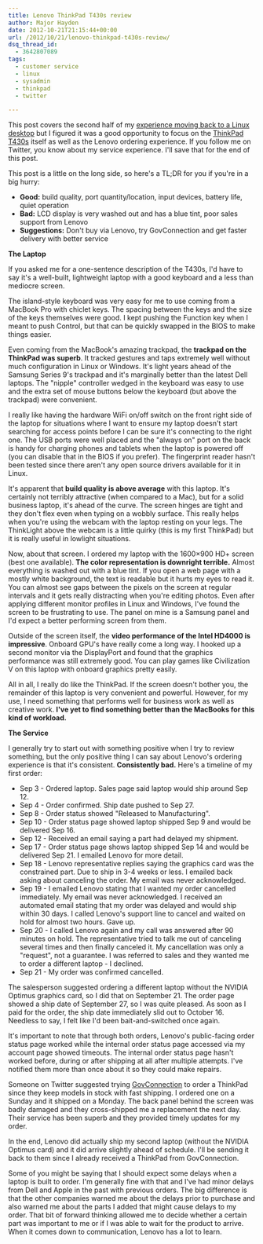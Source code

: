 ```yaml
---
title: Lenovo ThinkPad T430s review
author: Major Hayden
date: 2012-10-21T21:15:44+00:00
url: /2012/10/21/lenovo-thinkpad-t430s-review/
dsq_thread_id:
  - 3642807089
tags:
  - customer service
  - linux
  - sysadmin
  - thinkpad
  - twitter

---
```

This post covers the second half of my [experience moving back to a Linux desktop][1] but I figured it was a good opportunity to focus on the [ThinkPad T430s][2] itself as well as the Lenovo ordering experience. If you follow me on Twitter, you know about my service experience. I'll save that for the end of this post.

This post is a little on the long side, so here's a TL;DR for you if you're in a big hurry:

  * **Good:** build quality, port quantity/location, input devices, battery life, quiet operation
  * **Bad:** LCD display is very washed out and has a blue tint, poor sales support from Lenovo
  * **Suggestions:** Don't buy via Lenovo, try GovConnection and get faster delivery with better service

**The Laptop**

If you asked me for a one-sentence description of the T430s, I'd have to say it's a well-built, lightweight laptop with a good keyboard and a less than mediocre screen.

The island-style keyboard was very easy for me to use coming from a MacBook Pro with chiclet keys. The spacing between the keys and the size of the keys themselves were good. I kept pushing the Function key when I meant to push Control, but that can be quickly swapped in the BIOS to make things easier.

Even coming from the MacBook's amazing trackpad, the **trackpad on the ThinkPad was superb**. It tracked gestures and taps extremely well without much configuration in Linux or Windows. It's light years ahead of the Samsung Series 9's trackpad and it's marginally better than the latest Dell laptops. The "nipple" controller wedged in the keyboard was easy to use and the extra set of mouse buttons below the keyboard (but above the trackpad) were convenient.

I really like having the hardware WiFi on/off switch on the front right side of the laptop for situations where I want to ensure my laptop doesn't start searching for access points before I can be sure it's connecting to the right one. The USB ports were well placed and the "always on" port on the back is handy for charging phones and tablets when the laptop is powered off (you can disable that in the BIOS if you prefer). The fingerprint reader hasn't been tested since there aren't any open source drivers available for it in Linux.

It's apparent that **build quality is above average** with this laptop. It's certainly not terribly attractive (when compared to a Mac), but for a solid business laptop, it's ahead of the curve. The screen hinges are tight and they don't flex even when typing on a wobbly surface. This really helps when you're using the webcam with the laptop resting on your legs. The ThinkLight above the webcam is a little quirky (this is my first ThinkPad) but it is really useful in lowlight situations.

Now, about that screen. I ordered my laptop with the 1600&#215;900 HD+ screen (best one available). **The color representation is downright terrible.** Almost everything is washed out with a blue tint. If you open a web page with a mostly white background, the text is readable but it hurts my eyes to read it. You can almost see gaps between the pixels on the screen at regular intervals and it gets really distracting when you're editing photos. Even after applying different monitor profiles in Linux and Windows, I've found the screen to be frustrating to use. The panel on mine is a Samsung panel and I'd expect a better performing screen from them.

Outside of the screen itself, the **video performance of the Intel HD4000 is impressive**. Onboard GPU's have really come a long way. I hooked up a second monitor via the DisplayPort and found that the graphics performance was still extremely good. You can play games like Civilization V on this laptop with onboard graphics pretty easily.

All in all, I really do like the ThinkPad. If the screen doesn't bother you, the remainder of this laptop is very convenient and powerful. However, for my use, I need something that performs well for business work as well as creative work. **I've yet to find something better than the MacBooks for this kind of workload.**

**The Service**

I generally try to start out with something positive when I try to review something, but the only positive thing I can say about Lenovo's ordering experience is that it's consistent. **Consistently bad.** Here's a timeline of my first order:

  * Sep 3 - Ordered laptop. Sales page said laptop would ship around Sep 12.
  * Sep 4 - Order confirmed. Ship date pushed to Sep 27.
  * Sep 8 - Order status showed "Released to Manufacturing".
  * Sep 10 - Order status page showed laptop shipped Sep 9 and would be delivered Sep 16.
  * Sep 12 - Received an email saying a part had delayed my shipment.
  * Sep 17 - Order status page shows laptop shipped Sep 14 and would be delivered Sep 21. I emailed Lenovo for more detail.
  * Sep 18 - Lenovo representative replies saying the graphics card was the constrained part. Due to ship in 3-4 weeks or less. I emailed back asking about canceling the order. My email was never acknowledged.
  * Sep 19 - I emailed Lenovo stating that I wanted my order cancelled immediately. My email was never acknowledged. I received an automated email stating that my order was delayed and would ship within 30 days. I called Lenovo's support line to cancel and waited on hold for almost two hours. Gave up.
  * Sep 20 - I called Lenovo again and my call was answered after 90 minutes on hold. The representative tried to talk me out of canceling several times and then finally canceled it. My cancellation was only a "request", not a guarantee. I was referred to sales and they wanted me to order a different laptop - I declined.
  * Sep 21 - My order was confirmed cancelled.

The salesperson suggested ordering a different laptop without the NVIDIA Optimus graphics card, so I did that on September 21. The order page showed a ship date of September 27, so I was quite pleased. As soon as I paid for the order, the ship date immediately slid out to October 16. Needless to say, I felt like I'd been bait-and-switched once again.

It's important to note that through both orders, Lenovo's public-facing order status page worked while the internal order status page accessed via my account page showed timeouts. The internal order status page hasn't worked before, during or after shipping at all after multiple attempts. I've notified them more than once about it so they could make repairs.

Someone on Twitter suggested trying [GovConnection][3] to order a ThinkPad since they keep models in stock with fast shipping. I ordered one on a Sunday and it shipped on a Monday. The back panel behind the screen was badly damaged and they cross-shipped me a replacement the next day. Their service has been superb and they provided timely updates for my order.

In the end, Lenovo did actually ship my second laptop (without the NVIDIA Optimus card) and it did arrive slightly ahead of schedule. I'll be sending it back to them since I already received a ThinkPad from GovConnection.

Some of you might be saying that I should expect some delays when a laptop is built to order. I'm generally fine with that and I've had minor delays from Dell and Apple in the past with previous orders. The big difference is that the other companies warned me about the delays prior to purchase and also warned me about the parts I added that might cause delays to my order. That bit of forward thinking allowed me to decide whether a certain part was important to me or if I was able to wait for the product to arrive. When it comes down to communication, Lenovo has a lot to learn.

 [1]: /2012/10/12/going-back-to-linux-as-a-desktop/
 [2]: http://www.lenovo.com/products/us/laptop/thinkpad/t-series/t430s/
 [3]: http://govconnection.com
